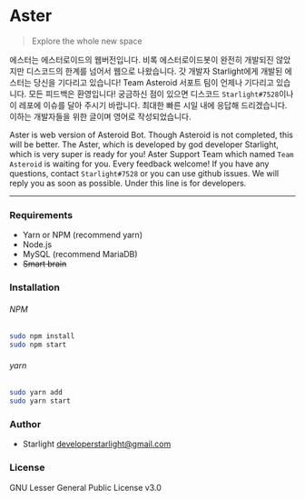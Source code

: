 # Aster

> Explore the whole new space

에스터는 에스터로이드의 웹버전입니다. 비록 에스터로이드봇이 완전히 개발되진 않았지만 디스코드의 한계를 넘어서 웹으로 나왔습니다. 갓 개발자 Starlight에게 개발된 에스터는 당신을 기다리고 있습니다! Team Asteroid 서포트 팀이 언제나 기다리고 있습니다. 모든 피드백은 환영입니다! 궁금하신 점이 있으면 디스코드 `Starlight#7528`이나 이 레포에 이슈를 달아 주시기 바랍니다. 최대한 빠른 시일 내에 응답해 드리겠습니다. 이하는 개발자들을 위한 글이며 영어로 작성되었습니다.

Aster is web version of Asteroid Bot. Though Asteroid is not completed, this will be better. The Aster, which is developed by god developer Starlight, which is very super is ready for you! Aster Support Team which named `Team Asteroid` is waiting for you. Every feedback welcome! If you have any questions, contact `Starlight#7528` or you can use github issues. We will reply you as soon as possible. Under this line is for developers.

---

### Requirements

- Yarn or NPM (recommend yarn)
- Node.js
- MySQL (recommend MariaDB)
- ~~Smart brain~~

### Installation

###### NPM

```bash
sudo npm install
sudo npm start
```

###### yarn

```bash
sudo yarn add
sudo yarn start
```

### Author

- Starlight <developerstarlight@gmail.com>

### License
GNU Lesser General Public License v3.0